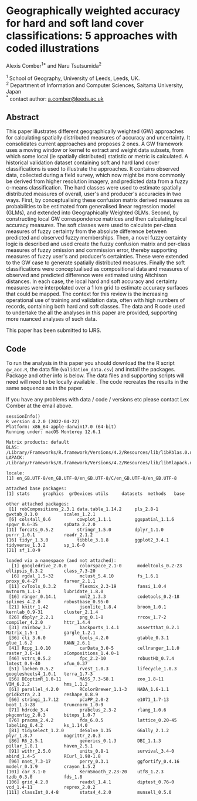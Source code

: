 # Geographically weighted accuracy for hard and soft land cover classifications: 5 approaches with coded illustrations

Alexis Comber<sup>1*</sup> and Naru Tsutsumida<sup>2</sup> 


<sup>1</sup> School of Geography, University of Leeds, Leeds, UK.\
<sup>2</sup> Department of Information and Computer Sciences, Saitama University, Japan\
<sup>*</sup> contact author: a.comber@leeds.ac.uk

## Abstract
This paper illustrates different geographically weighted (GW) approaches for calculating spatially distributed measures of accuracy and uncertainty. It consolidates current approaches and proposes 2 ones. A GW framework uses a moving window or kernel to extract and weight data subsets, from which some local (ie spatially distributed) statistic or metric is calculated. A historical validation dataset containing soft and hard land cover classifications is used to illustrate the approaches. It contains observed data, collected during a field survey, which now might be more commonly be derived from higher resolution imagery, and predicted data from a fuzzy c-means classification. The hard classes were used to estimate spatially distributed measures of overall, user's and producer's accuracies in two ways. First, by conceptualising these confusion matrix derived measures as probabilities to be estimated from generalised linear regression model (GLMs), and extended into Geographically Weighted GLMs. Second, by constructing local GW correspondence matrices and then calculating local accuracy measures. The soft classes were used to calculate per-class measures of fuzzy certainty from the absolute difference between predicted and observed fuzzy memberships. Then, a novel fuzzy certainty logic is described and used create the fuzzy confusion matrix and per-class measures of fuzzy omission and commission error, thereby supporting measures of fuzzy user's and producer's certainties. These were extended to the GW case to generate spatially distributed measures. Finally the soft classifications were conceptualised as compositional data and measures of observed and predicted difference were estimated using Aitchison distances. In each case, the local hard and soft accuracy and certainty measures were interpolated over a 1 km grid to estimate accuracy surfaces that could be mapped. The context for this review is the increasing operational use of
training and validation data, often with high numbers of records, containing both hard and soft classes. The data and R code used to undertake the all the analyses in this paper are provided, supporting more nuanced analyses of such data.

This paper has been submitted to IJRS. 

## Code
To run the analysis in this paper you should download the the R script `gw_acc.R`, the data file (`validation_data.csv`) and install the packages. Package and other info is below. The data files and supporting scripts will need will need to be locally available . The code recreates the results in the same sequence as in the paper. 

If you have any problems with data / code / versions etc please contact Lex Comber at the email above.
```{r}
sessionInfo()
R version 4.2.0 (2022-04-22)
Platform: x86_64-apple-darwin17.0 (64-bit)
Running under: macOS Monterey 12.6.1

Matrix products: default
BLAS:   /Library/Frameworks/R.framework/Versions/4.2/Resources/lib/libRblas.0.dylib
LAPACK: /Library/Frameworks/R.framework/Versions/4.2/Resources/lib/libRlapack.dylib

locale:
[1] en_GB.UTF-8/en_GB.UTF-8/en_GB.UTF-8/C/en_GB.UTF-8/en_GB.UTF-8

attached base packages:
[1] stats     graphics  grDevices utils     datasets  methods   base     

other attached packages:
 [1] robCompositions_2.3.1 data.table_1.14.2     pls_2.8-1             gwxtab_0.1.0          scales_1.2.1         
 [6] cols4all_0.6          cowplot_1.1.1         ggspatial_1.1.6       spgwr_0.6-35          spData_2.2.0         
[11] forcats_0.5.2         stringr_1.5.0         dplyr_1.1.0           purrr_1.0.1           readr_2.1.2          
[16] tidyr_1.3.0           tibble_3.1.8          ggplot2_3.4.1         tidyverse_1.3.2       sp_1.6-0             
[21] sf_1.0-9             

loaded via a namespace (and not attached):
  [1] googledrive_2.0.0     colorspace_2.1-0      modeltools_0.2-23     ellipsis_0.3.2        class_7.3-20         
  [6] rgdal_1.5-32          mclust_5.4.10         fs_1.6.1              proxy_0.4-27          farver_2.1.1         
 [11] cvTools_0.3.2         flexmix_2.3-19        fansi_1.0.4           mvtnorm_1.1-3         lubridate_1.8.0      
 [16] ranger_0.14.1         xml2_1.3.3            codetools_0.2-18      splines_4.2.0         robustbase_0.95-0    
 [21] knitr_1.42            jsonlite_1.8.4        broom_1.0.1           kernlab_0.9-31        cluster_2.1.4        
 [26] dbplyr_2.2.1          png_0.1-8             rrcov_1.7-2           compiler_4.2.0        httr_1.4.4           
 [31] rainbow_3.7           backports_1.4.1       assertthat_0.2.1      Matrix_1.5-1          gargle_1.2.1         
 [36] cli_3.6.0             tools_4.2.0           gtable_0.3.1          glue_1.6.2            RANN_2.6.1           
 [41] Rcpp_1.0.10           carData_3.0-5         cellranger_1.1.0      raster_3.6-14         zCompositions_1.4.0-1
 [46] vctrs_0.5.2           fpc_2.2-10            robustHD_0.7.4        lmtest_0.9-40         xfun_0.37            
 [51] laeken_0.5.2          rvest_1.0.3           lifecycle_1.0.3       googlesheets4_1.0.1   terra_1.7-3          
 [56] DEoptimR_1.0-11       MASS_7.3-58.1         zoo_1.8-11            VIM_6.2.2             hms_1.1.2            
 [61] parallel_4.2.0        RColorBrewer_1.1-3    NADA_1.6-1.1          gridExtra_2.3         reshape_0.8.9        
 [66] stringi_1.7.12        pcaPP_2.0-2           e1071_1.7-13          boot_1.3-28           truncnorm_1.0-9      
 [71] hdrcde_3.4            prabclus_2.3-2        rlang_1.0.6           pkgconfig_2.0.3       bitops_1.0-7         
 [76] pracma_2.4.2          fda_6.0.5             lattice_0.20-45       labeling_0.4.2        ks_1.14.0            
 [81] tidyselect_1.2.0      deSolve_1.35          GGally_2.1.2          plyr_1.8.7            magrittr_2.0.3       
 [86] R6_2.5.1              generics_0.1.3        DBI_1.1.3             pillar_1.8.1          haven_2.5.1          
 [91] withr_2.5.0           units_0.8-1           survival_3.4-0        abind_1.4-5           RCurl_1.98-1.8       
 [96] nnet_7.3-17           perry_0.3.1           ggfortify_0.4.16      modelr_0.1.9          crayon_1.5.2         
[101] car_3.1-0             KernSmooth_2.23-20    utf8_1.2.3            tzdb_0.3.0            fds_1.8              
[106] grid_4.2.0            readxl_1.4.1          diptest_0.76-0        vcd_1.4-11            reprex_2.0.2         
[111] classInt_0.4-8        stats4_4.2.0          munsell_0.5.0        
```
